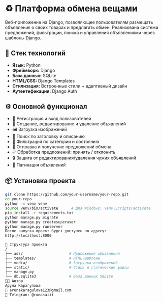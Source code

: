 # ♻️ Платформа обмена вещами

Веб-приложение на Django, позволяющее пользователям размещать объявления о своих товарах и предлагать обмен. Реализована система предложений, фильтрации, поиска и управления объявлениями через шаблоны Django.

## 🔧 Стек технологий

- **Язык:** Python
- **Фреймворк:** Django
- **База данных:** SQLite
- **HTML/CSS:** Django Templates
- **Стилизация:** Встроенные стили + адаптивный дизайн
- **Аутентификация:** Django Auth

## ⚙️ Основной функционал

- 👤 Регистрация и вход пользователей  
- 📄 Создание, редактирование и удаление объявлений  
- 🖼 Загрузка изображений  
- 🔎 Поиск по заголовку и описанию  
- 🧩 Фильтрация по категории и состоянию  
- 📨 Отправка и получение предложений обмена  
- ✅ Обработка предложений: принять / отклонить  
- 🔒 Защита от редактирования/удаления чужих объявлений  
- 📑 Пагинация объявлений  

## 📦 Установка проекта

```bash
git clone https://github.com/your-username/your-repo.git
cd your-repo
python -m venv venv
source venv/bin/activate      # Для Windows: venv\Scripts\activate
pip install -r requirements.txt
python manage.py migrate
python manage.py createsuperuser
python manage.py runserver
После запуска проект будет доступен по адресу:
http://localhost:8000

📂 Структура проекта
/
├── ads/                     # Приложение объявлений
├── templates/               # HTML-шаблоны
├── media/                   # Загрузка изображений
├── static/                  # Стили и статические файлы
├── manage.py
└── db.sqlite3               # База данных SQLite
👩‍💻 Автор
Аруна Карагулова
📧 arunakaragulova123@gmail.com
📨 Telegram: @runasaiii
